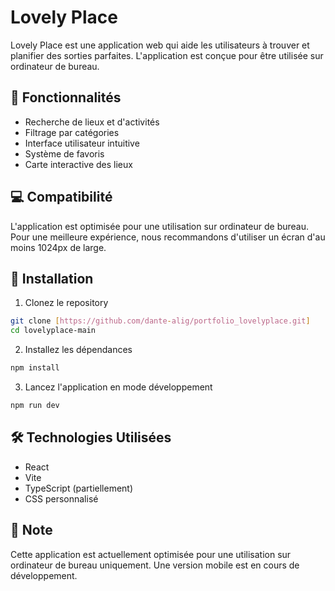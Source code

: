 # Lovely Place

Lovely Place est une application web qui aide les utilisateurs à trouver et planifier des sorties parfaites. L'application est conçue pour être utilisée sur ordinateur de bureau.

## 🌟 Fonctionnalités

- Recherche de lieux et d'activités
- Filtrage par catégories
- Interface utilisateur intuitive
- Système de favoris
- Carte interactive des lieux

## 💻 Compatibilité

L'application est optimisée pour une utilisation sur ordinateur de bureau. Pour une meilleure expérience, nous recommandons d'utiliser un écran d'au moins 1024px de large.

## 🚀 Installation

1. Clonez le repository

```bash
git clone [https://github.com/dante-alig/portfolio_lovelyplace.git]
cd lovelyplace-main
```

2. Installez les dépendances

```bash
npm install
```

3. Lancez l'application en mode développement

```bash
npm run dev
```

## 🛠️ Technologies Utilisées

- React
- Vite
- TypeScript (partiellement)
- CSS personnalisé

## 📝 Note

Cette application est actuellement optimisée pour une utilisation sur ordinateur de bureau uniquement. Une version mobile est en cours de développement.
